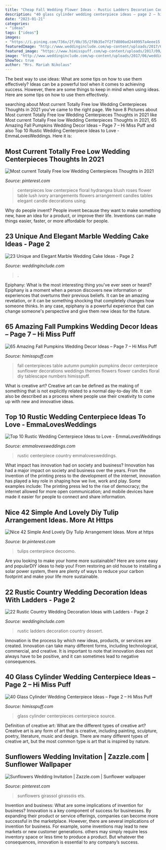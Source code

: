 ```yaml
---
title: "Cheap Fall Wedding Flower Ideas - Rustic Ladders Decoration Country Dessert"
description: "40 glass cylinder wedding centerpiece ideas – page 2 – hi miss puff"
date: "2023-01-21"
categories:
- "ideas"
tags: ["ideas"]
images:
- "https://i.pinimg.com/736x/2f/0b/35/2f0b35e7f2f7d800ad2449957a4eee15.jpg"
featuredImage: "http://www.weddinginclude.com/wp-content/uploads/2017/06/Trendy-Gold-and-Marble-Wedding-Cakes.jpg"
featured_image: "https://www.himisspuff.com/wp-content/uploads/2017/09/Glass-Cylinders-Wedding-Centerpieces-15.jpg"
image: "http://www.weddinginclude.com/wp-content/uploads/2017/06/wedding-dessert-with-ladders.jpg"
ShowToc: true
author: "Mrs. Mariah Nikolaus"
---
```



The best way to use ideas: What are some tips on how to use them effectively?
Ideas can be a powerful tool when it comes to achieving success. However, there are some things to keep in mind when using ideas. Here are some tips on how to use them effectively.

	

		
searching about Most current Totally Free low Wedding Centerpieces Thoughts in 2021 you've came to the right page. We have 8 Pictures about Most current Totally Free low Wedding Centerpieces Thoughts in 2021 like Most current Totally Free low Wedding Centerpieces Thoughts in 2021, 65 Amazing Fall Pumpkins Wedding Decor Ideas – Page 7 – Hi Miss Puff and also Top 10 Rustic Wedding Centerpiece Ideas to Love - EmmaLovesWeddings. Here it is:
		
    
## Most Current Totally Free Low Wedding Centerpieces Thoughts In 2021

<img loading=lazy src="https://i.pinimg.com/736x/3f/61/a8/3f61a81dacc36d815e07f78bb6c0a625.jpg" onerror="this.onerror=null;this.src='https://tse1.mm.bing.net/th?id=OIP.D3WDXO9dovGK4QdQZyEz5gHaLF&amp;pid=15.1';" alt="Most current Totally Free low Wedding Centerpieces Thoughts in 2021">

_Source: pinterest.com_

>centerpieces low centerpiece floral hydrangea blush roses flower table lush ivory arrangements flowers arrangement candles tables elegant candle decorations using. 

	

Why do people invent?
People invent because they want to make something new, have an idea for a product, or improve their life. Inventions can make things easier, faster, or more affordable for people.

    
## 23 Unique And Elegant Marble Wedding Cake Ideas - Page 2

<img loading=lazy src="http://www.weddinginclude.com/wp-content/uploads/2017/06/Trendy-Gold-and-Marble-Wedding-Cakes.jpg" onerror="this.onerror=null;this.src='https://tse2.mm.bing.net/th?id=OIP.yEmjzE5tHDoZ3JFaPVgpzQHaLG&amp;pid=15.1';" alt="23 Unique and Elegant Marble Wedding Cake Ideas - Page 2">

_Source: weddinginclude.com_

>. 

	

Epiphany: What is the most interesting thing you've ever seen or heard?
Epiphany is a moment when a person discovers new information or experiences that overturns their previous beliefs. It can be an amazing revelation, or it can be something shocking that completely changes how someone thinks. In any case, epiphany is a powerful experience that can change someone's perspective and give them new ideas for the future.

    
## 65 Amazing Fall Pumpkins Wedding Decor Ideas – Page 7 – Hi Miss Puff

<img loading=lazy src="http://www.himisspuff.com/wp-content/uploads/2016/08/fall-wedding-table-centerpieces.jpg" onerror="this.onerror=null;this.src='https://tse3.mm.bing.net/th?id=OIP.WMk81Jnld2AOc4XjjwmWBwHaLH&amp;pid=15.1';" alt="65 Amazing Fall Pumpkins Wedding Decor Ideas – Page 7 – Hi Miss Puff">

_Source: himisspuff.com_

>fall centerpieces table autumn pumpkin pumpkins decor centerpiece sunflower decorations weddings themes flowers flower candles floral diy tablescape numbers himisspuff. 

	

What is creative art?
Creative art can be defined as the making of something that is not explicitly related to a normal day-to-day life. It can also be described as a process where people use their creativity to come up with new and innovative ideas.

    
## Top 10 Rustic Wedding Centerpiece Ideas To Love - EmmaLovesWeddings

<img loading=lazy src="http://emmalovesweddings.com/wp-content/uploads/2017/07/country-rustic-wedding-centerpiece-ideas.jpg" onerror="this.onerror=null;this.src='https://tse2.mm.bing.net/th?id=OIP.-2bHtSbmHlq0BXJIXsBLTwHaLG&amp;pid=15.1';" alt="Top 10 Rustic Wedding Centerpiece Ideas to Love - EmmaLovesWeddings">

_Source: emmalovesweddings.com_

>rustic centerpiece country emmalovesweddings. 

	

What impact has innovation had on society and business?
Innovation has had a major impact on society and business over the years. From the invention of the printing press to the development of the internet, innovation has played a key role in shaping how we live, work and play. Some examples include: The printing press led to the rise of democracy; the internet allowed for more open communication; and mobile devices have made it easier for people to connect and share information.

    
## Nice 42 Simple And Lovely Diy Tulip Arrangement Ideas. More At Https

<img loading=lazy src="https://i.pinimg.com/736x/78/a3/8f/78a38febc7fe5e0ec747f2642323f41d.jpg" onerror="this.onerror=null;this.src='https://tse1.mm.bing.net/th?id=OIP._hKJ-IsFUYmkH0aFTgjeggHaL1&amp;pid=15.1';" alt="Nice 42 Simple And Lovely Diy Tulip Arrangement Ideas. More at https">

_Source: br.pinterest.com_

>tulips centerpiece decoomo. 

	

Are you looking to make your home more sustainable? Here are some easy and popularDIY ideas to help you! From restoring an old house to installing a solar power system, there are plenty of ways to reduce your carbon footprint and make your life more sustainable.

    
## 22 Rustic Country Wedding Decoration Ideas With Ladders - Page 2

<img loading=lazy src="http://www.weddinginclude.com/wp-content/uploads/2017/06/wedding-dessert-with-ladders.jpg" onerror="this.onerror=null;this.src='https://tse3.mm.bing.net/th?id=OIP.4R2fNlqcj2-URYSBE9zwJQHaLG&amp;pid=15.1';" alt="22 Rustic Country Wedding Decoration Ideas with Ladders - Page 2">

_Source: weddinginclude.com_

>rustic ladders decoration country dessert. 

	

Innovation is the process by which new ideas, products, or services are created. Innovation can take many different forms, including technological, commercial, and creative. It is important to note that innovation does not always have to be positive, and it can sometimes lead to negative consequences.

    
## 40 Glass Cylinder Wedding Centerpiece Ideas – Page 2 – Hi Miss Puff

<img loading=lazy src="https://www.himisspuff.com/wp-content/uploads/2017/09/Glass-Cylinders-Wedding-Centerpieces-15.jpg" onerror="this.onerror=null;this.src='https://tse3.mm.bing.net/th?id=OIP.wXoS0xviKJz83dP3hkTYgQHaKS&amp;pid=15.1';" alt="40 Glass Cylinder Wedding Centerpiece Ideas – Page 2 – Hi Miss Puff">

_Source: himisspuff.com_

>glass cylinder centerpieces centerpiece source. 

	

Definition of creative art: What are the different types of creative art?
Creative art is any form of art that is creative, including painting, sculpture, poetry, literature, music and design. There are many different types of creative art, but the most common type is art that is inspired by nature.

    
## Sunflowers Wedding Invitation | Zazzle.com | Sunflower Wallpaper

<img loading=lazy src="https://i.pinimg.com/736x/2f/0b/35/2f0b35e7f2f7d800ad2449957a4eee15.jpg" onerror="this.onerror=null;this.src='https://tse3.mm.bing.net/th?id=OIP.tjTmn-5jWFS9FYkocopNFgAAAA&amp;pid=15.1';" alt="Sunflowers Wedding Invitation | Zazzle.com | Sunflower wallpaper">

_Source: pinterest.com_

>sunflowers girassol girassóis ets. 

	

Invention and business: What are some implications of invention for business?
Innovation is a key component of success for businesses. By expanding their product or service offerings, companies can become more successful in the marketplace. However, there are several implications of invention for business. For example, some inventions may lead to new markets or new customer generations. others may simply require less inventory space or less time to produce a product. But whatever the consequences, innovation is essential to any company’s success.

